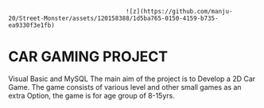 
                                     ![z](https://github.com/manju-20/Street-Monster/assets/120158388/1d5ba765-0150-4159-b735-ea9330f3e1fb)


# CAR GAMING PROJECT

Visual Basic and MySQL The main aim of the project is to Develop a 2D Car Game. The game consists of
various level and other small games as an extra Option, the game is for age group of 8-15yrs.

